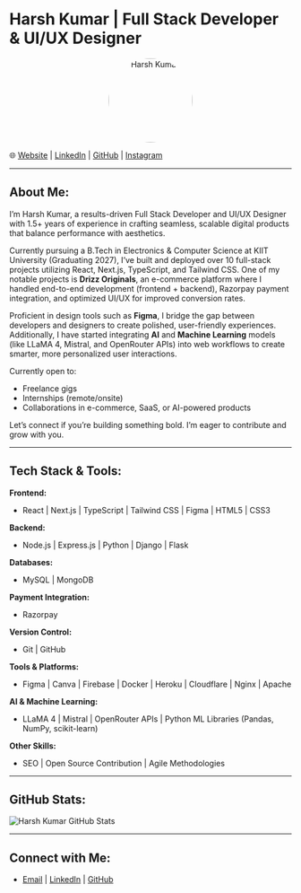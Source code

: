# Harsh Kumar | Full Stack Developer & UI/UX Designer
<p align="center">
  <img src="https://media.licdn.com/dms/image/v2/D5603AQHr3Xc8Su8L5Q/profile-displayphoto-shrink_400_400/profile-displayphoto-shrink_400_400/0/1728657423748?e=1750896000&v=beta&t=bW3r5TvcxEtdqGX9H4WKCPPxAJ6kSAWy3UeBultTPWc" alt="Harsh Kumar" style="border-radius: 50%; width: 150px; height: 150px; object-fit: cover;">
</p>

🌐 [Website](https://hxrshrathore.me) | [LinkedIn](https://linkedin.com/in/harsh-kumar-rathore) | [GitHub](https://github.com/hxrshrathore) | [Instagram](https://instagram.com/Hxrshrathore)

---

## About Me:
I’m Harsh Kumar, a results-driven Full Stack Developer and UI/UX Designer with 1.5+ years of experience in crafting seamless, scalable digital products that balance performance with aesthetics.

Currently pursuing a B.Tech in Electronics & Computer Science at KIIT University (Graduating 2027), I’ve built and deployed over 10 full-stack projects utilizing React, Next.js, TypeScript, and Tailwind CSS. One of my notable projects is **Drizz Originals**, an e-commerce platform where I handled end-to-end development (frontend + backend), Razorpay payment integration, and optimized UI/UX for improved conversion rates.

Proficient in design tools such as **Figma**, I bridge the gap between developers and designers to create polished, user-friendly experiences. Additionally, I have started integrating **AI** and **Machine Learning** models (like LLaMA 4, Mistral, and OpenRouter APIs) into web workflows to create smarter, more personalized user interactions.

Currently open to:
- Freelance gigs
- Internships (remote/onsite)
- Collaborations in e-commerce, SaaS, or AI-powered products

Let’s connect if you’re building something bold. I’m eager to contribute and grow with you.

---

## Tech Stack & Tools:
**Frontend:**
- React | Next.js | TypeScript | Tailwind CSS | Figma | HTML5 | CSS3

**Backend:**
- Node.js | Express.js | Python | Django | Flask

**Databases:**
- MySQL | MongoDB

**Payment Integration:**
- Razorpay

**Version Control:**
- Git | GitHub

**Tools & Platforms:**
- Figma | Canva | Firebase | Docker | Heroku | Cloudflare | Nginx | Apache

**AI & Machine Learning:**
- LLaMA 4 | Mistral | OpenRouter APIs | Python ML Libraries (Pandas, NumPy, scikit-learn)

**Other Skills:**
- SEO | Open Source Contribution | Agile Methodologies

---

## GitHub Stats:
![Harsh Kumar GitHub Stats](https://github-readme-stats.vercel.app/api?username=hxrshrathore&theme=graywhite&hide_border=true&count_private=true)

---

## Connect with Me:
- [Email](mailto:rathore_harsh@outlook.in) | [LinkedIn](https://linkedin.com/in/harsh-kumar-rathore) | [GitHub](https://github.com/hxrshrathore)
